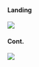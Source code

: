 #### Landing
<img src="https://cloud.githubusercontent.com/assets/15305961/18035802/b83adddc-6d11-11e6-9e8b-c0a8a5d1d360.jpg">

#### Cont.
<img src="https://cloud.githubusercontent.com/assets/15305961/18035809/e6813312-6d11-11e6-895a-ba2c6eaaba7b.jpg">
